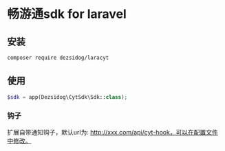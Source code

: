 # 畅游通sdk for laravel

## 安装
```bash
composer require dezsidog/laracyt
```

## 使用
```php
$sdk = app(Dezsidog\CytSdk\Sdk::class);
```

### 钩子
扩展自带通知钩子，默认url为: http://xxx.com/api/cyt-hook，可以在配置文件中修改。